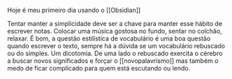 Hoje é meu primeiro dia usando o [[Obsidian]]

Tentar manter a simplicidade deve ser a chave para manter esse hábito de escrever notas. Colocar uma música gostosa no fundo, sentar no colchão, relaxar. É bom, a questão estilística de vocabulário é uma boa questão quando escrever o texto, sempre há a dúvida se um vocabulário rebuscado ou do simples. Um dicotomia. De uma lado o rebuscado exercita o cérebro a buscar novos significados e forçar o [[novopalavrismo]]
mas também o medo de ficar complicado para quem está escutando ou lendo.




